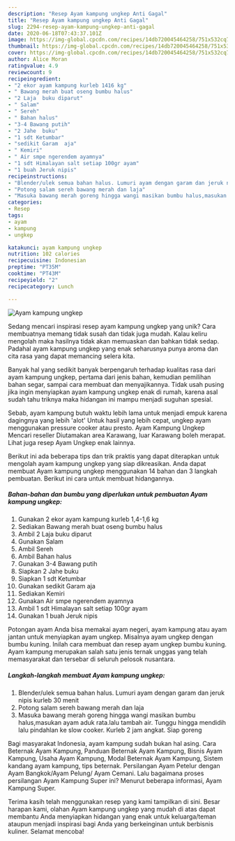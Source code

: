 ```yaml
---
description: "Resep Ayam kampung ungkep Anti Gagal"
title: "Resep Ayam kampung ungkep Anti Gagal"
slug: 2294-resep-ayam-kampung-ungkep-anti-gagal
date: 2020-06-18T07:43:37.101Z
image: https://img-global.cpcdn.com/recipes/14db720045464258/751x532cq70/ayam-kampung-ungkep-foto-resep-utama.jpg
thumbnail: https://img-global.cpcdn.com/recipes/14db720045464258/751x532cq70/ayam-kampung-ungkep-foto-resep-utama.jpg
cover: https://img-global.cpcdn.com/recipes/14db720045464258/751x532cq70/ayam-kampung-ungkep-foto-resep-utama.jpg
author: Alice Moran
ratingvalue: 4.9
reviewcount: 9
recipeingredient:
- "2 ekor ayam kampung kurleb 1416 kg"
- " Bawang merah buat oseng bumbu halus"
- "2 Laja  buku diparut"
- " Salam"
- " Sereh"
- " Bahan halus"
- "3-4 Bawang putih"
- "2 Jahe  buku"
- "1 sdt Ketumbar"
- "sedikit Garam  aja"
- " Kemiri"
- " Air smpe ngerendem ayamnya"
- "1 sdt Himalayan salt setiap 100gr ayam"
- "1 buah Jeruk nipis"
recipeinstructions:
- "Blender/ulek semua bahan halus. Lumuri ayam dengan garam dan jeruk nipis kurleb 30 menit"
- "Potong salam sereh bawang merah dan laja"
- "Masuka bawang merah goreng hingga wangi masikan bumbu halus,masukan ayam aduk rata.lalu tambah air. Tunggu hingga mendidih lalu pindahlan ke slow cooker. Kurleb 2 jam angkat. Siap goreng"
categories:
- Resep
tags:
- ayam
- kampung
- ungkep

katakunci: ayam kampung ungkep 
nutrition: 102 calories
recipecuisine: Indonesian
preptime: "PT35M"
cooktime: "PT43M"
recipeyield: "2"
recipecategory: Lunch

---
```



![Ayam kampung ungkep](https://img-global.cpcdn.com/recipes/14db720045464258/751x532cq70/ayam-kampung-ungkep-foto-resep-utama.jpg)

Sedang mencari inspirasi resep ayam kampung ungkep yang unik? Cara membuatnya memang tidak susah dan tidak juga mudah. Kalau keliru mengolah maka hasilnya tidak akan memuaskan dan bahkan tidak sedap. Padahal ayam kampung ungkep yang enak seharusnya punya aroma dan cita rasa yang dapat memancing selera kita.

Banyak hal yang sedikit banyak berpengaruh terhadap kualitas rasa dari ayam kampung ungkep, pertama dari jenis bahan, kemudian pemilihan bahan segar, sampai cara membuat dan menyajikannya. Tidak usah pusing jika ingin menyiapkan ayam kampung ungkep enak di rumah, karena asal sudah tahu triknya maka hidangan ini mampu menjadi suguhan spesial.

Sebab, ayam kampung butuh waktu lebih lama untuk menjadi empuk karena dagingnya yang lebih &#39;alot&#39; Untuk hasil yang lebih cepat, ungkep ayam menggunakan pressure cooker atau presto. Ayam Kampung Ungkep Mencari reseller Diutamakan area Karawang, luar Karawang boleh merapat. Lihat juga resep Ayam Ungkep enak lainnya.


Berikut ini ada beberapa tips dan trik praktis yang dapat diterapkan untuk mengolah ayam kampung ungkep yang siap dikreasikan. Anda dapat membuat Ayam kampung ungkep menggunakan 14 bahan dan 3 langkah pembuatan. Berikut ini cara untuk membuat hidangannya.

<!--inarticleads1-->

##### Bahan-bahan dan bumbu yang diperlukan untuk pembuatan Ayam kampung ungkep:

1. Gunakan 2 ekor ayam kampung kurleb 1,4-1,6 kg
1. Sediakan  Bawang merah buat oseng bumbu halus
1. Ambil 2 Laja  buku diparut
1. Gunakan  Salam
1. Ambil  Sereh
1. Ambil  Bahan halus
1. Gunakan 3-4 Bawang putih
1. Siapkan 2 Jahe  buku
1. Siapkan 1 sdt Ketumbar
1. Gunakan sedikit Garam  aja
1. Sediakan  Kemiri
1. Gunakan  Air smpe ngerendem ayamnya
1. Ambil 1 sdt Himalayan salt setiap 100gr ayam
1. Gunakan 1 buah Jeruk nipis


Potongan ayam Anda bisa memakai ayam negeri, ayam kampung atau ayam jantan untuk menyiapkan ayam ungkep. Misalnya ayam ungkep dengan bumbu kuning. Inilah cara membuat dan resep ayam ungkep bumbu kuning. Ayam kampung merupakan salah satu jenis ternak unggas yang telah memasyarakat dan tersebar di seluruh pelosok nusantara. 

<!--inarticleads2-->

##### Langkah-langkah membuat Ayam kampung ungkep:

1. Blender/ulek semua bahan halus. Lumuri ayam dengan garam dan jeruk nipis kurleb 30 menit
1. Potong salam sereh bawang merah dan laja
1. Masuka bawang merah goreng hingga wangi masikan bumbu halus,masukan ayam aduk rata.lalu tambah air. Tunggu hingga mendidih lalu pindahlan ke slow cooker. Kurleb 2 jam angkat. Siap goreng


Bagi masyarakat Indonesia, ayam kampung sudah bukan hal asing. Cara Beternak Ayam Kampung, Panduan Beternak Ayam Kampung, Bisnis Ayam Kampung, Usaha Ayam Kampung, Modal Beternak Ayam Kampung, Sistem kandang ayam kampung, tips beternak. Persilangan Ayam Petelur dengan Ayam Bangkok/Ayam Pelung/ Ayam Cemani. Lalu bagaimana proses persilangan Ayam Kampung Super ini? Menurut beberapa informasi, Ayam Kampung Super. 

Terima kasih telah menggunakan resep yang kami tampilkan di sini. Besar harapan kami, olahan Ayam kampung ungkep yang mudah di atas dapat membantu Anda menyiapkan hidangan yang enak untuk keluarga/teman ataupun menjadi inspirasi bagi Anda yang berkeinginan untuk berbisnis kuliner. Selamat mencoba!
